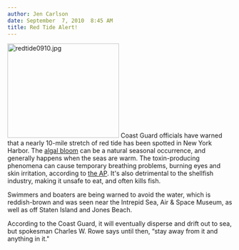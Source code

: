 ```yaml
---
author: Jen Carlson
date: September  7, 2010  8:45 AM
title: Red Tide Alert!
---
```


<p><span class="mt-enclosure mt-enclosure-image" style="display: inline;"> <img alt="redtide0910.jpg" src="https://web.archive.org/web/20130530151541im_/http://gothamist.com/attachments/arts_jen/redtide0910.jpg" width="250" height="212" class="image-left"> </span>Coast Guard officials have warned that a nearly 10-mile stretch of red tide has been spotted in New York Harbor. The <a href="https://web.archive.org/web/20130530151541/http://serc.carleton.edu/microbelife/topics/redtide/general.html">algal bloom</a> can be a natural seasonal occurrence, and generally happens when the seas are warm. The toxin-producing phenomena can cause temporary breathing problems, burning eyes and skin irritation, according to <a href="https://web.archive.org/web/20130530151541/http://newyork.cbslocal.com/2010/09/06/coast-guard-swath-of-red-tide-found-in-ny-harbor/">the AP</a>. It&apos;s also detrimental to the shellfish industry, making it unsafe to eat, and often kills fish.</p>

<p>Swimmers and boaters are being warned to avoid the water, which is reddish-brown and was seen near the Intrepid Sea, Air &amp; Space Museum, as well as off Staten Island and Jones Beach.</p>

<p>According to the Coast Guard, it will eventually disperse and drift out to sea, but spokesman Charles W. Rowe says until then, &#x201C;stay away from it and anything in it.&quot;</p>